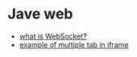# Jave web
<ul>
  <li>
    <a href="http://www.cnblogs.com/wuyiran/p/6398480.html">what is WebSocket?</a><br>
  </li>
  <li>
    <a href="http://www.cnblogs.com/chuaWeb/p/5052053.html">example of multiple tab in iframe</a><br>
  </li>
</ul>
